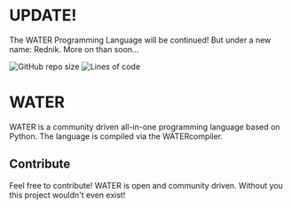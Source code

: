 # UPDATE!
The WATER Programming Language will be continued! But under a new name: Rednik.
More on than soon...


![GitHub repo size](https://img.shields.io/github/repo-size/raindevelopment/WATER?style=flat-square)
![Lines of code](https://img.shields.io/tokei/lines/github/raindevelopment/WATER?style=flat-square)

# WATER
WATER is a community driven all-in-one programming language based on Python. The language is compiled via the WATERcompiler.

## Contribute
Feel free to contribute! WATER is open and community driven. Without you this project wouldn't even exist!
